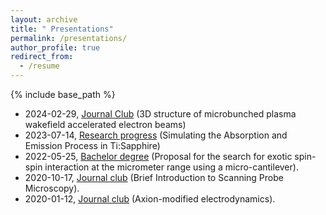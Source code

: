 ```yaml
---
layout: archive
title: " Presentations"
permalink: /presentations/
author_profile: true
redirect_from:
  - /resume
---
```


{% include base_path %}
* 2024-02-29, [Journal Club](http://ze-ouyang.github.io/files/20240229%203D%20structure%20of%20microbunched%20plasma%20wakefield%20accelerated%20electron%20beams.pdf) (3D structure of microbunched plasma wakefield accelerated electron beams)  
* 2023-07-14, [Research progress](http://ze-ouyang.github.io/files/20230714%20Simulating%20the%20Absorption%20and%20Emission%20Process%20in%20TiSapp.pdf) (Simulating the Absorption and Emission Process in Ti:Sapphire)  
* 2022-05-25, [Bachelor degree](http://ze-ouyang.github.io/files/bachelor_defense.pdf) (Proposal for the search for exotic spin-spin interaction at the micrometer range using a micro-cantilever).  
* 2020-10-17, [Journal club](http://ze-ouyang.github.io/files/Brief_SPM.pdf) (Brief Introduction to Scanning Probe Microscopy).  
* 2020-01-12, [Journal club](http://ze-ouyang.github.io/files/axion_modified_ED.pdf) (Axion-modified electrodynamics).  
